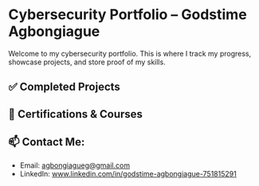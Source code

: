 # Cybersecurity Portfolio – Godstime Agbongiague

Welcome to my cybersecurity portfolio. This is where I track my progress, showcase projects, and store proof of my skills.

 ## ✅ Completed Projects

 ## 📜 Certifications & Courses

 ## 📫 Contact Me:
 - Email: agbongiagueg@gmail.com 
 - LinkedIn: www.linkedin.com/in/godstime-agbongiague-751815291 
